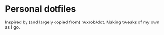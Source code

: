 # Personal dotfiles
Inspired by (and largely copied from) [rwxrob/dot](https://github.com/rwxrob/dot). Making tweaks of my own as I go.

